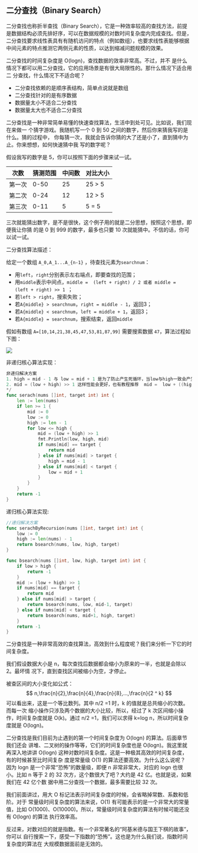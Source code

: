 ## 二分查找（Binary Search）

二分查找也称折半查找（Binary Search），它是一种效率较高的查找方法，前提是数据结构必须先排好序，可以在数据规模的对数时间复杂度内完成查找。但是，二分查找要求线性表具有有随机访问的特点（例如数组），也要求线性表能够根据中间元素的特点推测它两侧元素的性质，以达到缩减问题规模的效果。

二分查找的时间复杂度是 O(logn)，查找数据的效率非常高。不过，并不 是什么情况下都可以用二分查找，它的应用场景是有很大局限性的。那什么情况下适合用二 分查找，什么情况下不适合呢？

- 二分查找依赖的是顺序表结构，简单点说就是数组
- 二分查找针对的是有序数据
- 数据量太小不适合二分查找
- 数据量太大也不适合二分查找

二分查找是一种非常简单易懂的快速查找算法，生活中到处可见。比如说，我们现在来做一 个猜字游戏。我随机写一个 0 到 50 之间的数字，然后你来猜我写的是什么。猜的过程中， 你每猜一次，我就会告诉你猜的大了还是小了，直到猜中为止。你来想想，如何快速猜中我 写的数字呢？

假设我写的数字是 5，你可以按照下面的步骤来试一试。

| 次数   | 猜测范围 | 中间数 | 对比大小 |
| ------ | -------- | ------ | -------- |
| 第一次 | 0-50     | 25     | 25 > 5   |
| 第二次 | 0-24     | 12     | 12 > 5   |
| 第三次 | 0-11     | 5      | 5 = 5    |

三次就能猜出数字，是不是很快，这个例子用的就是二分思想，按照这个思想，即便我让你猜 的是 0 到 999 的数字，最多也只要 10 次就能猜中。不信的话，你可以试一试。

二分查找算法描述：

给定一个数组 `A_0,A_1...A_{n-1}` ，待查找元素为`searchnum`：

- 用`left`，`right`分别表示左右端点，即要查找的范围；
- 用`middle`表示中间点，`middle =  (left + right) / 2 或者 middle =  (left + right) >> 1 `；
- 若`left > right`，搜索失败；
- 若`A{middle} > searchnum`，`right = middle - 1`，返回3；
- 若`A{middle} < searchnum`，`left = middle + 1`，返回3；
- 若`A{middle} = searchnum`，搜索结束，返回`middle`

假如有数组 `A=[10,14,21,38,45,47,53,81,87,99]` 需要搜索数据 `47`，算法过程如下图：

![](https://myvoice1.oss-cn-beijing.aliyuncs.com/github/sjjg/Binary_SearchA.png)

非递归核心算法实现：

```go
非递归解决方案
1. high = mid - 1 与 low = mid + 1 是为了防止产生死循环，当low与high一致会产生死循环
2. mid = (low + high) >> 1 这样性能会更好，也有教程推荐  mid =  low + ((high - low) >> 1) 方案
*/
func serach(nums []int, target int) int {
	len := len(nums)
	if len >= 1 {
		mid := 0
		low := 0
		high := len - 1
		for low <= high {
			mid = (low + high) >> 1
			fmt.Println(low, high, mid)
			if nums[mid] == target {
				return mid
			} else if nums[mid] > target {
				high = mid - 1
			} else if nums[mid] < target {
				low = mid + 1
			}
		}
	}
	return -1
}
```

递归核心算法实现:

```go
//递归解决方案
func serachByRecursion(nums []int, target int) int {
	low := 0
	high := len(nums) - 1
	return bsearch(nums, low, high, target)
}

func bsearch(nums []int, low, high, target int) int {
	if low > high {
		return -1
	}
	mid := (low + high) >> 1
	if nums[mid] == target {
		return mid
	} else if nums[mid] > target {
		return bsearch(nums, low, mid-1, target)
	} else if nums[mid] < target {
		return bsearch(nums, mid+1, high, target)
	}
	return -1
}
```

二分查找是一种非常高效的查找算法，高效到什么程度呢？我们来分析一下它的时间复杂度。

我们假设数据大小是 n，每次查找后数据都会缩小为原来的一半，也就是会除以 2。最坏情 况下，直到查找区间被缩小为空，才停止。

被查区间的大小变化如公式：
$$
n,\frac{n}{2},\frac{n}{4},\frac{n}{8},...,\frac{n}{2 ^ k}
$$
可以看出来，这是一个等比数列。其中 n/2 =1 时，k 的值就是总共缩小的次数。而每一次 缩小操作只涉及两个数据的大小比较，所以，经过了 k 次区间缩小操作，时间复杂度就是 O(k)。通过 n/2 =1，我们可以求得 k=log n，所以时间复杂度就是 O(logn)。

二分查找是我们目前为止遇到的第一个时间复杂度为 O(logn) 的算法。后面章节我们还会 讲堆、二叉树的操作等等，它们的时间复杂度也是 O(logn)。我这里就再深入地讲讲 O(logn) 这种对数时间复杂度。这是一种极其高效的时间复杂度，有的时候甚至比时间复杂 度是常量级 O(1) 的算法还要高效。为什么这么说呢？
因为 logn 是一个非常“恐怖”的数量级，即便 n 非常非常大，对应的 logn 也很小。比如 n 等于 2 的 32 次方，这个数很大了吧？大约是 42 亿。也就是说，如果我们在 42 亿个数 据中用二分查找一个数据，最多需要比较 32 次。

我们前面讲过，用大 O 标记法表示时间复杂度的时候，会省略掉常数、系数和低阶。对于 常量级时间复杂度的算法来说，O(1) 有可能表示的是一个非常大的常量值，比如 O(1000)、O(10000)。所以，常量级时间复杂度的算法有时候可能还没有 O(logn) 的算法 执行效率高。

反过来，对数对应的就是指数。有一个非常著名的“阿基米德与国王下棋的故事”，你可以 自行搜索一下，感受一下指数的“恐怖”。这也是为什么我们说，指数时间复杂度的算法在 大规模数据面前是无效的。